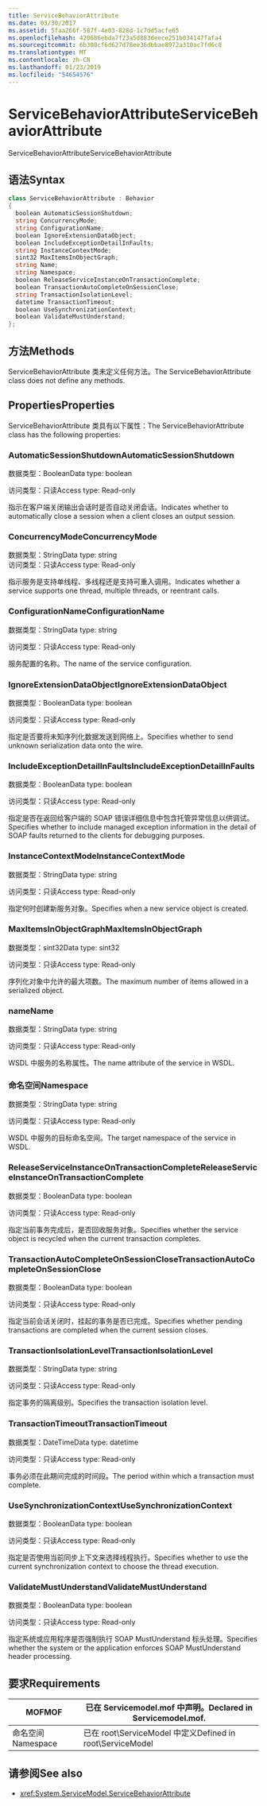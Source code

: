 ```yaml
---
title: ServiceBehaviorAttribute
ms.date: 03/30/2017
ms.assetid: 5faa266f-587f-4e03-828d-1c7dd5acfe65
ms.openlocfilehash: 420686ebda7f23a5d883deece251b034147fafa4
ms.sourcegitcommit: 6b308cf6d627d78ee36dbbae8972a310ac7fd6c8
ms.translationtype: MT
ms.contentlocale: zh-CN
ms.lasthandoff: 01/23/2019
ms.locfileid: "54654576"
---
```

# <a name="servicebehaviorattribute"></a><span data-ttu-id="652c9-102">ServiceBehaviorAttribute</span><span class="sxs-lookup"><span data-stu-id="652c9-102">ServiceBehaviorAttribute</span></span>
<span data-ttu-id="652c9-103">ServiceBehaviorAttribute</span><span class="sxs-lookup"><span data-stu-id="652c9-103">ServiceBehaviorAttribute</span></span>  
  
## <a name="syntax"></a><span data-ttu-id="652c9-104">语法</span><span class="sxs-lookup"><span data-stu-id="652c9-104">Syntax</span></span>  
  
```csharp
class ServiceBehaviorAttribute : Behavior  
{  
  boolean AutomaticSessionShutdown;  
  string ConcurrencyMode;  
  string ConfigurationName;  
  boolean IgnoreExtensionDataObject;  
  boolean IncludeExceptionDetailInFaults;  
  string InstanceContextMode;  
  sint32 MaxItemsInObjectGraph;  
  string Name;  
  string Namespace;  
  boolean ReleaseServiceInstanceOnTransactionComplete;  
  boolean TransactionAutoCompleteOnSessionClose;  
  string TransactionIsolationLevel;  
  datetime TransactionTimeout;  
  boolean UseSynchronizationContext;  
  boolean ValidateMustUnderstand;  
};  
```  
  
## <a name="methods"></a><span data-ttu-id="652c9-105">方法</span><span class="sxs-lookup"><span data-stu-id="652c9-105">Methods</span></span>  
 <span data-ttu-id="652c9-106">ServiceBehaviorAttribute 类未定义任何方法。</span><span class="sxs-lookup"><span data-stu-id="652c9-106">The ServiceBehaviorAttribute class does not define any methods.</span></span>  
  
## <a name="properties"></a><span data-ttu-id="652c9-107">Properties</span><span class="sxs-lookup"><span data-stu-id="652c9-107">Properties</span></span>  
 <span data-ttu-id="652c9-108">ServiceBehaviorAttribute 类具有以下属性：</span><span class="sxs-lookup"><span data-stu-id="652c9-108">The ServiceBehaviorAttribute class has the following properties:</span></span>  
  
### <a name="automaticsessionshutdown"></a><span data-ttu-id="652c9-109">AutomaticSessionShutdown</span><span class="sxs-lookup"><span data-stu-id="652c9-109">AutomaticSessionShutdown</span></span>  
 <span data-ttu-id="652c9-110">数据类型：Boolean</span><span class="sxs-lookup"><span data-stu-id="652c9-110">Data type: boolean</span></span>  
  
 <span data-ttu-id="652c9-111">访问类型：只读</span><span class="sxs-lookup"><span data-stu-id="652c9-111">Access type: Read-only</span></span>  
  
 <span data-ttu-id="652c9-112">指示在客户端关闭输出会话时是否自动关闭会话。</span><span class="sxs-lookup"><span data-stu-id="652c9-112">Indicates whether to automatically close a session when a client closes an output session.</span></span>  
  
### <a name="concurrencymode"></a><span data-ttu-id="652c9-113">ConcurrencyMode</span><span class="sxs-lookup"><span data-stu-id="652c9-113">ConcurrencyMode</span></span>  
 <span data-ttu-id="652c9-114">数据类型：String</span><span class="sxs-lookup"><span data-stu-id="652c9-114">Data type: string</span></span>  
<span data-ttu-id="652c9-115">访问类型：只读</span><span class="sxs-lookup"><span data-stu-id="652c9-115">Access type: Read-only</span></span>  
  
 <span data-ttu-id="652c9-116">指示服务是支持单线程、多线程还是支持可重入调用。</span><span class="sxs-lookup"><span data-stu-id="652c9-116">Indicates whether a service supports one thread, multiple threads, or reentrant calls.</span></span>  
  
### <a name="configurationname"></a><span data-ttu-id="652c9-117">ConfigurationName</span><span class="sxs-lookup"><span data-stu-id="652c9-117">ConfigurationName</span></span>  
 <span data-ttu-id="652c9-118">数据类型：String</span><span class="sxs-lookup"><span data-stu-id="652c9-118">Data type: string</span></span>  
  
 <span data-ttu-id="652c9-119">访问类型：只读</span><span class="sxs-lookup"><span data-stu-id="652c9-119">Access type: Read-only</span></span>  
  
 <span data-ttu-id="652c9-120">服务配置的名称。</span><span class="sxs-lookup"><span data-stu-id="652c9-120">The name of the service configuration.</span></span>  
  
### <a name="ignoreextensiondataobject"></a><span data-ttu-id="652c9-121">IgnoreExtensionDataObject</span><span class="sxs-lookup"><span data-stu-id="652c9-121">IgnoreExtensionDataObject</span></span>  
 <span data-ttu-id="652c9-122">数据类型：Boolean</span><span class="sxs-lookup"><span data-stu-id="652c9-122">Data type: boolean</span></span>  
  
 <span data-ttu-id="652c9-123">访问类型：只读</span><span class="sxs-lookup"><span data-stu-id="652c9-123">Access type: Read-only</span></span>  
  
 <span data-ttu-id="652c9-124">指定是否要将未知序列化数据发送到网络上。</span><span class="sxs-lookup"><span data-stu-id="652c9-124">Specifies whether to send unknown serialization data onto the wire.</span></span>  
  
### <a name="includeexceptiondetailinfaults"></a><span data-ttu-id="652c9-125">IncludeExceptionDetailInFaults</span><span class="sxs-lookup"><span data-stu-id="652c9-125">IncludeExceptionDetailInFaults</span></span>  
 <span data-ttu-id="652c9-126">数据类型：Boolean</span><span class="sxs-lookup"><span data-stu-id="652c9-126">Data type: boolean</span></span>  
  
 <span data-ttu-id="652c9-127">访问类型：只读</span><span class="sxs-lookup"><span data-stu-id="652c9-127">Access type: Read-only</span></span>  
  
 <span data-ttu-id="652c9-128">指定是否在返回给客户端的 SOAP 错误详细信息中包含托管异常信息以供调试。</span><span class="sxs-lookup"><span data-stu-id="652c9-128">Specifies whether to include managed exception information in the detail of SOAP faults returned to the clients for debugging purposes.</span></span>  
  
### <a name="instancecontextmode"></a><span data-ttu-id="652c9-129">InstanceContextMode</span><span class="sxs-lookup"><span data-stu-id="652c9-129">InstanceContextMode</span></span>  
 <span data-ttu-id="652c9-130">数据类型：String</span><span class="sxs-lookup"><span data-stu-id="652c9-130">Data type: string</span></span>  
  
 <span data-ttu-id="652c9-131">访问类型：只读</span><span class="sxs-lookup"><span data-stu-id="652c9-131">Access type: Read-only</span></span>  
  
 <span data-ttu-id="652c9-132">指定何时创建新服务对象。</span><span class="sxs-lookup"><span data-stu-id="652c9-132">Specifies when a new service object is created.</span></span>  
  
### <a name="maxitemsinobjectgraph"></a><span data-ttu-id="652c9-133">MaxItemsInObjectGraph</span><span class="sxs-lookup"><span data-stu-id="652c9-133">MaxItemsInObjectGraph</span></span>  
 <span data-ttu-id="652c9-134">数据类型：sint32</span><span class="sxs-lookup"><span data-stu-id="652c9-134">Data type: sint32</span></span>  
  
 <span data-ttu-id="652c9-135">访问类型：只读</span><span class="sxs-lookup"><span data-stu-id="652c9-135">Access type: Read-only</span></span>  
  
 <span data-ttu-id="652c9-136">序列化对象中允许的最大项数。</span><span class="sxs-lookup"><span data-stu-id="652c9-136">The maximum number of items allowed in a serialized object.</span></span>  
  
### <a name="name"></a><span data-ttu-id="652c9-137">name</span><span class="sxs-lookup"><span data-stu-id="652c9-137">Name</span></span>  
 <span data-ttu-id="652c9-138">数据类型：String</span><span class="sxs-lookup"><span data-stu-id="652c9-138">Data type: string</span></span>  
  
 <span data-ttu-id="652c9-139">访问类型：只读</span><span class="sxs-lookup"><span data-stu-id="652c9-139">Access type: Read-only</span></span>  
  
 <span data-ttu-id="652c9-140">WSDL 中服务的名称属性。</span><span class="sxs-lookup"><span data-stu-id="652c9-140">The name attribute of the service in WSDL.</span></span>  
  
### <a name="namespace"></a><span data-ttu-id="652c9-141">命名空间</span><span class="sxs-lookup"><span data-stu-id="652c9-141">Namespace</span></span>  
 <span data-ttu-id="652c9-142">数据类型：String</span><span class="sxs-lookup"><span data-stu-id="652c9-142">Data type: string</span></span>  
  
 <span data-ttu-id="652c9-143">访问类型：只读</span><span class="sxs-lookup"><span data-stu-id="652c9-143">Access type: Read-only</span></span>  
  
 <span data-ttu-id="652c9-144">WSDL 中服务的目标命名空间。</span><span class="sxs-lookup"><span data-stu-id="652c9-144">The target namespace of the service in WSDL.</span></span>  
  
### <a name="releaseserviceinstanceontransactioncomplete"></a><span data-ttu-id="652c9-145">ReleaseServiceInstanceOnTransactionComplete</span><span class="sxs-lookup"><span data-stu-id="652c9-145">ReleaseServiceInstanceOnTransactionComplete</span></span>  
 <span data-ttu-id="652c9-146">数据类型：Boolean</span><span class="sxs-lookup"><span data-stu-id="652c9-146">Data type: boolean</span></span>  
  
 <span data-ttu-id="652c9-147">访问类型：只读</span><span class="sxs-lookup"><span data-stu-id="652c9-147">Access type: Read-only</span></span>  
  
 <span data-ttu-id="652c9-148">指定当前事务完成后，是否回收服务对象。</span><span class="sxs-lookup"><span data-stu-id="652c9-148">Specifies whether the service object is recycled when the current transaction completes.</span></span>  
  
### <a name="transactionautocompleteonsessionclose"></a><span data-ttu-id="652c9-149">TransactionAutoCompleteOnSessionClose</span><span class="sxs-lookup"><span data-stu-id="652c9-149">TransactionAutoCompleteOnSessionClose</span></span>  
 <span data-ttu-id="652c9-150">数据类型：Boolean</span><span class="sxs-lookup"><span data-stu-id="652c9-150">Data type: boolean</span></span>  
  
 <span data-ttu-id="652c9-151">访问类型：只读</span><span class="sxs-lookup"><span data-stu-id="652c9-151">Access type: Read-only</span></span>  
  
 <span data-ttu-id="652c9-152">指定当前会话关闭时，挂起的事务是否已完成。</span><span class="sxs-lookup"><span data-stu-id="652c9-152">Specifies whether pending transactions are completed when the current session closes.</span></span>  
  
### <a name="transactionisolationlevel"></a><span data-ttu-id="652c9-153">TransactionIsolationLevel</span><span class="sxs-lookup"><span data-stu-id="652c9-153">TransactionIsolationLevel</span></span>  
 <span data-ttu-id="652c9-154">数据类型：String</span><span class="sxs-lookup"><span data-stu-id="652c9-154">Data type: string</span></span>  
  
 <span data-ttu-id="652c9-155">访问类型：只读</span><span class="sxs-lookup"><span data-stu-id="652c9-155">Access type: Read-only</span></span>  
  
 <span data-ttu-id="652c9-156">指定事务的隔离级别。</span><span class="sxs-lookup"><span data-stu-id="652c9-156">Specifies the transaction isolation level.</span></span>  
  
### <a name="transactiontimeout"></a><span data-ttu-id="652c9-157">TransactionTimeout</span><span class="sxs-lookup"><span data-stu-id="652c9-157">TransactionTimeout</span></span>  
 <span data-ttu-id="652c9-158">数据类型：DateTime</span><span class="sxs-lookup"><span data-stu-id="652c9-158">Data type: datetime</span></span>  
  
 <span data-ttu-id="652c9-159">访问类型：只读</span><span class="sxs-lookup"><span data-stu-id="652c9-159">Access type: Read-only</span></span>  
  
 <span data-ttu-id="652c9-160">事务必须在此期间完成的时间段。</span><span class="sxs-lookup"><span data-stu-id="652c9-160">The period within which a transaction must complete.</span></span>  
  
### <a name="usesynchronizationcontext"></a><span data-ttu-id="652c9-161">UseSynchronizationContext</span><span class="sxs-lookup"><span data-stu-id="652c9-161">UseSynchronizationContext</span></span>  
 <span data-ttu-id="652c9-162">数据类型：Boolean</span><span class="sxs-lookup"><span data-stu-id="652c9-162">Data type: boolean</span></span>  
  
 <span data-ttu-id="652c9-163">访问类型：只读</span><span class="sxs-lookup"><span data-stu-id="652c9-163">Access type: Read-only</span></span>  
  
 <span data-ttu-id="652c9-164">指定是否使用当前同步上下文来选择线程执行。</span><span class="sxs-lookup"><span data-stu-id="652c9-164">Specifies whether to use the current synchronization context to choose the thread execution.</span></span>  
  
### <a name="validatemustunderstand"></a><span data-ttu-id="652c9-165">ValidateMustUnderstand</span><span class="sxs-lookup"><span data-stu-id="652c9-165">ValidateMustUnderstand</span></span>  
 <span data-ttu-id="652c9-166">数据类型：Boolean</span><span class="sxs-lookup"><span data-stu-id="652c9-166">Data type: boolean</span></span>  
  
 <span data-ttu-id="652c9-167">访问类型：只读</span><span class="sxs-lookup"><span data-stu-id="652c9-167">Access type: Read-only</span></span>  
  
 <span data-ttu-id="652c9-168">指定系统或应用程序是否强制执行 SOAP MustUnderstand 标头处理。</span><span class="sxs-lookup"><span data-stu-id="652c9-168">Specifies whether the system or the application enforces SOAP MustUnderstand header processing.</span></span>  
  
## <a name="requirements"></a><span data-ttu-id="652c9-169">要求</span><span class="sxs-lookup"><span data-stu-id="652c9-169">Requirements</span></span>  
  
|<span data-ttu-id="652c9-170">MOF</span><span class="sxs-lookup"><span data-stu-id="652c9-170">MOF</span></span>|<span data-ttu-id="652c9-171">已在 Servicemodel.mof 中声明。</span><span class="sxs-lookup"><span data-stu-id="652c9-171">Declared in Servicemodel.mof.</span></span>|  
|---------|-----------------------------------|  
|<span data-ttu-id="652c9-172">命名空间</span><span class="sxs-lookup"><span data-stu-id="652c9-172">Namespace</span></span>|<span data-ttu-id="652c9-173">已在 root\ServiceModel 中定义</span><span class="sxs-lookup"><span data-stu-id="652c9-173">Defined in root\ServiceModel</span></span>|  
  
## <a name="see-also"></a><span data-ttu-id="652c9-174">请参阅</span><span class="sxs-lookup"><span data-stu-id="652c9-174">See also</span></span>
- <xref:System.ServiceModel.ServiceBehaviorAttribute>
